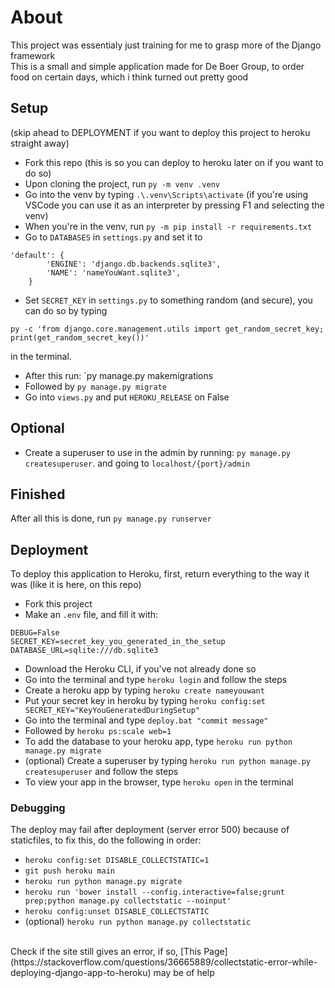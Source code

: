 # About
This project was essentialy just training for me to grasp more of the Django framework
<br>
This is a small and simple application made for De Boer Group, to order food on certain days, which i think turned out pretty good


## Setup
(skip ahead to DEPLOYMENT if you want to deploy this project to heroku straight away)
* Fork this repo (this is so you can deploy to heroku later on if you want to do so)
* Upon cloning the project, run `py -m venv .venv`
* Go into the venv by typing `.\.venv\Scripts\activate`
(if you're using VSCode you can use it as an interpreter by pressing F1 and selecting the venv)
* When you're in the venv, run `py -m pip install -r requirements.txt`
* Go to `DATABASES` in `settings.py` and set it to 
```
'default': {
        'ENGINE': 'django.db.backends.sqlite3',
        'NAME': 'nameYouWant.sqlite3',
    }
```
* Set `SECRET_KEY` in `settings.py` to something random (and secure), you can do so by typing <br>
```
py -c 'from django.core.management.utils import get_random_secret_key; print(get_random_secret_key())'
```
in the terminal.
* After this run: `py manage.py makemigrations
* Followed by `py manage.py migrate`
* Go into `views.py` and put `HEROKU_RELEASE` on False

## Optional
* Create a superuser to use in the admin by running: `py manage.py createsuperuser`. and going to `localhost/{port}/admin`

## Finished
After all this is done, run `py manage.py runserver`

## Deployment
To deploy this application to Heroku, first, return everything to the way it was (like it is here, on this repo)
* Fork this project
* Make an `.env` file, and fill it with:
```
DEBUG=False
SECRET_KEY=secret_key_you_generated_in_the_setup
DATABASE_URL=sqlite:///db.sqlite3
```
* Download the Heroku CLI, if you've not already done so
* Go into the terminal and type `heroku login` and follow the steps
* Create a heroku app by typing `heroku create nameyouwant`
* Put your secret key in heroku by typing `heroku config:set SECRET_KEY="KeyYouGeneratedDuringSetup"`
* Go into the terminal and type `deploy.bat "commit message"`
* Followed by `heroku ps:scale web=1`
* To add the database to your heroku app, type `heroku run python manage.py migrate`
* (optional) Create a superuser by typing `heroku run python manage.py createsuperuser` and follow the steps
* To view your app in the browser, type `heroku open` in the terminal

### Debugging
The deploy may fail after deployment (server error 500) because of staticfiles, to fix this, do the following in order:
* `heroku config:set DISABLE_COLLECTSTATIC=1`
* `git push heroku main`
* `heroku run python manage.py migrate`
* `heroku run 'bower install --config.interactive=false;grunt prep;python manage.py collectstatic --noinput'`
* `heroku config:unset DISABLE_COLLECTSTATIC`
* (optional) `heroku run python manage.py collectstatic`
<br>
Check if the site still gives an error, if so, [This Page](https://stackoverflow.com/questions/36665889/collectstatic-error-while-deploying-django-app-to-heroku) may be of help
